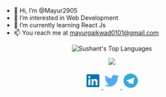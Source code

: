 - 👋 Hi, I’m @Mayur2905
- 👀 I’m interested in Web Development
- 🌱 I’m currently learning React Js 
- 📫 You reach me at mayurgaikwad0101@gmail.com
<p>
</p>
<p align="center">
    <img width="500"
        src="https://github-readme-stats.vercel.app/api/top-langs/?username=mayur2905&langs_count=10&layout=compact&theme=tokyonight" 
        alt="Sushant's Top Languages"
    />
</p>
<p align="center">
    <img width="500"
   src="https://github-readme-stats.vercel.app/api?username=mayur2905&theme=dark&show_icons=true"/>
</p>

<p align="center">
    <a href="https://www.linkedin.com/in/mayur-gaikwad-7385051b5/" target="_blank">
        <img src='img/linkedin.svg' alt='linkedin' height='40'>
    </a>
    <a href="https://twitter.com/GorakshaMayur" target="_blank">
        <img src='img/twitter.svg' alt='twitter' height='40'>
    </a>
    <a href="https://t.me/Mayur290501" target="_blank">
        <img src='img/telegram.svg' alt='telegram' height='40'>
    </a>
</p>


<!---
Mayur2905/Mayur2905 is a ✨ special ✨ repository because its `README.md` (this file) appears on your GitHub profile.
You can click the Preview link to take a look at your changes.
--->
